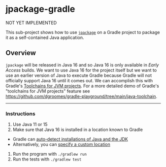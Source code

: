 # jpackage-gradle

NOT YET IMPLEMENTED

This sub-project shows how to use [`jpackage`](https://openjdk.java.net/jeps/392) on a Gradle project to package it as a self-contained Java application.

## Overview

`jpackage` will be released in Java 16 and so Java 16 is only available in *Early Access* builds. We want to use Java 16 for the project itself but we want to use an earlier version of Java to execute Gradle because Gradle will not officially support Java 16 until it comes out. We can accomplish this with Gradle's [Toolchains for JVM projects](https://docs.gradle.org/current/userguide/toolchains.html). For a more detailed demo of Gradle's "toolchains for JVM projects" feature see <https://github.com/dgroomes/gradle-playground/tree/main/java-toolchain>.

---

### Instructions

1. Use Java 11 or 15
1. Make sure that Java 16 is installed in a location known to Gradle
  * Gradle can [auto-detect installations of Java and the JDK](https://docs.gradle.org/current/userguide/toolchains.html#sec:auto_detection)
  * Alternatively, you can [specify a custom location](https://docs.gradle.org/current/userguide/toolchains.html#sec:custom_loc)  
1. Run the program with `./gradlew run`
1. Run the tests with `./gradlew test`
